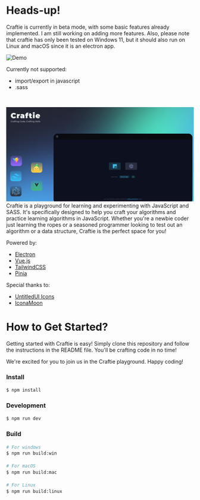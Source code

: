 # Heads-up!
Craftie is currently in beta mode, with some basic features already implemented. I am still working on adding more features. Also, please note that craftie has only been tested on Windows 11, but it should also run on Linux and macOS since it is an electron app.

![Demo](demo.gif)

Currently not supported:
- import/export in javascript
- .sass

&nbsp;

![Banner](Banner.png)
Craftie is a playground for learning and experimenting with JavaScript and SASS. It's specifically designed to help you craft your algorithms and practice learning algorithms in JavaScript. Whether you're a newbie coder just learning the ropes or a seasoned programmer looking to test out an algorithm or a data structure, Craftie is the perfect space for you!

Powered by:
- [Electron](https://www.electronjs.org/)
- [Vue.js](https://vuejs.org/)
- [TailwindCSS](https://tailwindcss.com/)
- [Pinia](https://pinia.vuejs.org/)

Special thanks to:
- [UntitledUI Icons](https://www.figma.com/file/ns9u5Z0thmja2C0mcXHKjn/%E2%9D%96-Untitled-UI-Icons-%E2%80%93-1%2C100%2B-essential-Figma-icons-(Community)?type=design&node-id=181-128951&mode=design)
- [IconaMoon](https://www.figma.com/file/bfFPEvp6u885mpBdb3DruO/IconaMoon-1.1-%7C-%2B2400-Icons%2C-8-Styles-(Community)?type=design&node-id=168-2087&mode=design)

# How to Get Started?

Getting started with Craftie is easy! Simply clone this repository and follow the instructions in the README file. You'll be crafting code in no time!

We're excited for you to join us in the Craftie playground. Happy coding!


### Install

```bash
$ npm install
```

### Development

```bash
$ npm run dev
```

### Build

```bash
# For windows
$ npm run build:win

# For macOS
$ npm run build:mac

# For Linux
$ npm run build:linux
```
